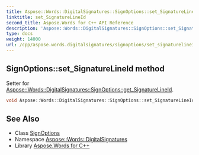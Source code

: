 ```yaml
---
title: Aspose::Words::DigitalSignatures::SignOptions::set_SignatureLineId method
linktitle: set_SignatureLineId
second_title: Aspose.Words for C++ API Reference
description: 'Aspose::Words::DigitalSignatures::SignOptions::set_SignatureLineId method. Setter for Aspose::Words::DigitalSignatures::SignOptions::get_SignatureLineId in C++.'
type: docs
weight: 14000
url: /cpp/aspose.words.digitalsignatures/signoptions/set_signaturelineid/
---
```

## SignOptions::set_SignatureLineId method


Setter for [Aspose::Words::DigitalSignatures::SignOptions::get_SignatureLineId](../get_signaturelineid/).

```cpp
void Aspose::Words::DigitalSignatures::SignOptions::set_SignatureLineId(System::Guid value)
```

## See Also

* Class [SignOptions](../)
* Namespace [Aspose::Words::DigitalSignatures](../../)
* Library [Aspose.Words for C++](../../../)
